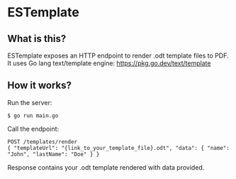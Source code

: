 # ESTemplate

## What is this?

ESTemplate exposes an HTTP endpoint to render .odt template files to PDF. It uses Go lang text/template engine: https://pkg.go.dev/text/template

## How it works?

Run the server:

```
$ go run main.go
```

Call the endpoint:

```
POST /templates/render
{ "templateUrl": "{link_to_your_template_file}.odt", "data": { "name": "John", "lastName": "Doe" } }
```

Response contains your .odt template rendered with data provided. 